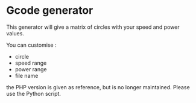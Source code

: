 # Gcode generator
This generator will give a matrix of circles with your speed and power values.

You can customise :
* circle
* speed range
* power range
* file name

the PHP version is given as reference, but is no longer maintained. 
Please use the Python script.